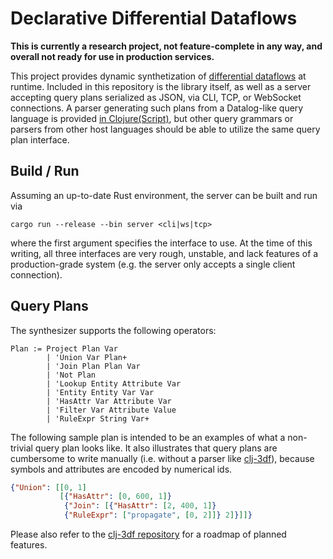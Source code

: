 # Declarative Differential Dataflows

**This is currently a research project, not feature-complete in any
way, and overall not ready for use in production services.**

This project provides dynamic synthetization of [differential
dataflows](https://github.com/frankmcsherry/differential-dataflow) at
runtime. Included in this repository is the library itself, as well as
a server accepting query plans serialized as JSON, via CLI, TCP, or
WebSocket connections. A parser generating such plans from a
Datalog-like query language is provided [in
Clojure(Script)](https://github.com/comnik/clj-3df), but other query
grammars or parsers from other host languages should be able to
utilize the same query plan interface.

## Build / Run

Assuming an up-to-date Rust environment, the server can be built and
run via

    cargo run --release --bin server <cli|ws|tcp>
	
where the first argument specifies the interface to use. At the time
of this writing, all three interfaces are very rough, unstable, and
lack features of a production-grade system (e.g. the server only
accepts a single client connection).

## Query Plans

The synthesizer supports the following operators:

```
Plan := Project Plan Var
        | 'Union Var Plan+
		| 'Join Plan Plan Var
		| 'Not Plan
		| 'Lookup Entity Attribute Var
		| 'Entity Entity Var Var
		| 'HasAttr Var Attribute Var
		| 'Filter Var Attribute Value
		| 'RuleExpr String Var+
```

The following sample plan is intended to be an examples of what a
non-trivial query plan looks like. It also illustrates that query
plans are cumbersome to write manually (i.e. without a parser like
[clj-3df](https://github.com/comnik/clj-3df)), because symbols and
attributes are encoded by numerical ids.

``` json
{"Union": [[0, 1]
           [{"HasAttr": [0, 600, 1]}
            {"Join": [{"HasAttr": [2, 400, 1]}
            {"RuleExpr": ["propagate", [0, 2]]} 2]}]]}
```

Please also refer to the [clj-3df
repository](https://github.com/comnik/clj-3df) for a roadmap of
planned features.
